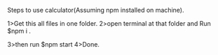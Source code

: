 Steps to use calculator(Assuming npm installed on machine).

   1>Get this all files in one folder.
   2>open terminal at that folder and Run $npm i .
   
   3>then run $npm start
   4>Done.
